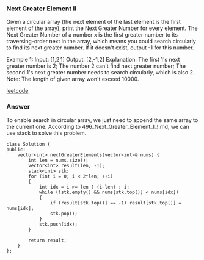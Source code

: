 ### Next Greater Element II

Given a circular array (the next element of the last element is the first element of the array), print the Next Greater Number for every element. The Next Greater Number of a number x is the first greater number to its traversing-order next in the array, which means you could search circularly to find its next greater number. If it doesn't exist, output -1 for this number.

Example 1:
Input: [1,2,1]
Output: [2,-1,2]
Explanation: The first 1's next greater number is 2; 
The number 2 can't find next greater number; 
The second 1's next greater number needs to search circularly, which is also 2.
Note: The length of given array won't exceed 10000.

[leetcode](https://leetcode.com/problems/next-greater-element-ii/description/)

### Answer

To enable search in circular array, we just need to append the same array to the current one. According to 496_Next_Greater_Element_I_!.md, we can use stack to solve this problem.

    class Solution {
    public:
        vector<int> nextGreaterElements(vector<int>& nums) {
            int len = nums.size();
            vector<int> result(len, -1);
            stack<int> stk;
            for (int i = 0; i < 2*len; ++i)
            {
                int idx = i >= len ? (i-len) : i;
                while (!stk.empty() && nums[stk.top()] < nums[idx])
                {
                    if (result[stk.top()] == -1) result[stk.top()] = nums[idx];
                    stk.pop();
                }
                stk.push(idx);
            }
            
            return result;
        }
    };
